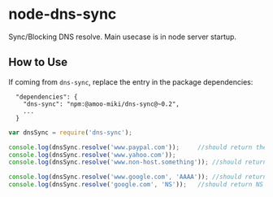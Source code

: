 node-dns-sync
=============

Sync/Blocking DNS resolve. Main usecase is in node server startup.

How to Use
-------

If coming from `dns-sync`, replace the entry in the package dependencies:
```json5
  "dependencies": {
    "dns-sync": "npm:@amoo-miki/dns-sync@~0.2",
    ...
  }
```

```javascript
var dnsSync = require('dns-sync');

console.log(dnsSync.resolve('www.paypal.com'));     //should return the IP address
console.log(dnsSync.resolve('www.yahoo.com'));
console.log(dnsSync.resolve('www.non-host.something')); //should return null

console.log(dnsSync.resolve('www.google.com', 'AAAA')); //should return AAAA records
console.log(dnsSync.resolve('google.com', 'NS'));   //should return NS record
```
